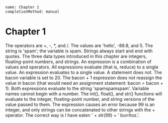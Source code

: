 ```ngMeta
name: Chapter 1
completionMethod: manual
```
# Chapter 1
The operators are +, -, *, and /. The values are 'hello', -88.8, and 5.
The string is 'spam'; the variable is spam. Strings always start and end with quotes.
The three data types introduced in this chapter are integers, floating-point numbers, and strings.
An expression is a combination of values and operators. All expressions evaluate (that is, reduce) to a single value.
An expression evaluates to a single value. A statement does not.
The bacon variable is set to 20. The bacon + 1 expression does not reassign the value in bacon (that would need an assignment statement: bacon = bacon + 1).
Both expressions evaluate to the string 'spamspamspam'.
Variable names cannot begin with a number.
The int(), float(), and str() functions will evaluate to the integer, floating-point number, and string versions of the value passed to them.
The expression causes an error because 99 is an integer, and only strings can be concatenated to other strings with the + operator. The correct way is I have eaten ' + str(99) + ' burritos.'.
